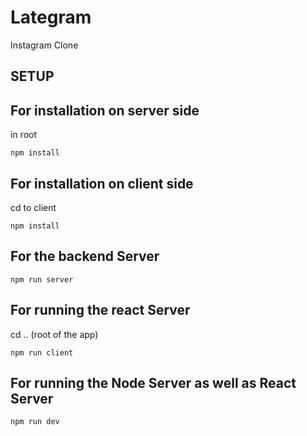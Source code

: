 # Lategram

Instagram Clone

## SETUP

## For installation on server side

in root

```
npm install
```

## For installation on client side

cd to client

```
npm install
```

## For the backend Server

```
npm run server
```

## For running the react Server

cd .. (root of the app)

```
npm run client
```

## For running the Node Server as well as React Server

```
npm run dev
```
